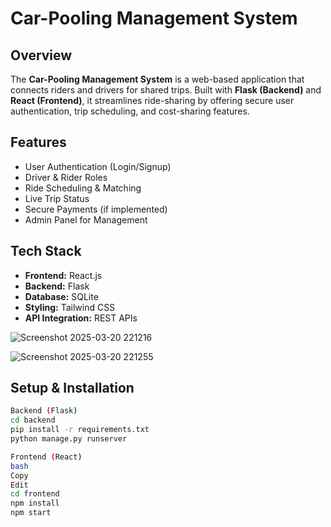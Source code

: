 # Car-Pooling Management System  

## Overview  
The **Car-Pooling Management System** is a web-based application that connects riders and drivers for shared trips. Built with **Flask (Backend)** and **React (Frontend)**, it streamlines ride-sharing by offering secure user authentication, trip scheduling, and cost-sharing features.  

## Features  
- User Authentication (Login/Signup)  
- Driver & Rider Roles  
- Ride Scheduling & Matching  
- Live Trip Status  
- Secure Payments (if implemented)  
- Admin Panel for Management  

## Tech Stack  
- **Frontend:** React.js  
- **Backend:** Flask  
- **Database:** SQLite  
- **Styling:** Tailwind CSS
- **API Integration:** REST APIs

![Screenshot 2025-03-20 221216](https://github.com/user-attachments/assets/16bdab01-a1cc-4b31-97a4-12708dae4ea9)

![Screenshot 2025-03-20 221255](https://github.com/user-attachments/assets/d097958e-0832-4b95-986c-50905ab63086)


## Setup & Installation  

```bash
Backend (Flask)  
cd backend
pip install -r requirements.txt
python manage.py runserver

Frontend (React)
bash
Copy
Edit
cd frontend
npm install
npm start
